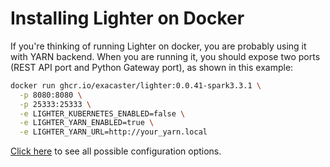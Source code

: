 # Installing Lighter on Docker

If you're thinking of running Lighter on docker, you are probably using it with YARN backend. When you are running it, you should expose two ports (REST API port and Python Gateway port), as shown in this example:

```bash
docker run ghcr.io/exacaster/lighter:0.0.41-spark3.3.1 \
  -p 8080:8080 \
  -p 25333:25333 \
  -e LIGHTER_KUBERNETES_ENABLED=false \
  -e LIGHTER_YARN_ENABLED=true \
  -e LIGHTER_YARN_URL=http://your_yarn.local
```

[Click here](./configuration.md) to see all possible configuration options.

